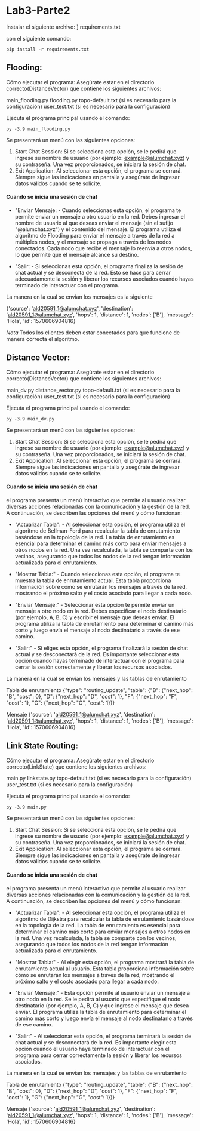 # Lab3-Parte2

Instalar el siguiente archivo: ]
requirements.txt

con el siguiente comando:
```
pip install -r requirements.txt
```
## Flooding:

Cómo ejecutar el programa:
Asegúrate estar en el directorio correcto(DistanceVector) que contiene los siguientes archivos:

main_flooding.py
flooding.py
topo-default.txt (si es necesario para la configuración)
user_test.txt (si es necesario para la configuración)


Ejecuta el programa principal usando el comando:

```
py -3.9 main_flooding.py
```
Se presentará un menú con las siguientes opciones:

1. Start Chat Session: Si se selecciona esta opción, se le pedirá que ingrese su nombre de usuario (por ejemplo: example@alumchat.xyz) y su contraseña. Una vez proporcionados, se iniciará la sesión de chat.
2. Exit Application: Al seleccionar esta opción, el programa se cerrará.
Siempre sigue las indicaciones en pantalla y asegúrate de ingresar datos válidos cuando se te solicite.


#### Cuando se inicia una sesión de chat

* "Enviar Mensaje: -
Cuando seleccionas esta opción, el programa te permite enviar un mensaje a otro usuario en la red. Debes ingresar el nombre de usuario al que deseas enviar el mensaje (sin el sufijo "@alumchat.xyz") y el contenido del mensaje. El programa utiliza el algoritmo de Flooding para enviar el mensaje a través de la red a múltiples nodos, y el mensaje se propaga a través de los nodos conectados. Cada nodo que recibe el mensaje lo reenvía a otros nodos, lo que permite que el mensaje alcance su destino.

* "Salir: -
Si seleccionas esta opción, el programa finaliza la sesión de chat actual y se desconecta de la red. Esto se hace para cerrar adecuadamente la sesión y liberar los recursos asociados cuando hayas terminado de interactuar con el programa.

La manera en la cual se envian los mensajes es la siguiente

{'source': 'ald20591_1@alumchat.xyz', 'destination': 'ald20591_1@alumchat.xyz', 'hops': 1, 'distance': 1, 'nodes': ['B'], 'message': 'Hola', 'id': 1570606904816}

*Nota* Todos los clientes deben estar conectados para que funcione de manera correcta el algoritmo.


## Distance Vector:

Cómo ejecutar el programa:
Asegúrate estar en el directorio correcto(DistanceVector) que contiene los siguientes archivos:

main_dv.py
distance_vector.py
topo-default.txt (si es necesario para la configuración)
user_test.txt (si es necesario para la configuración)


Ejecuta el programa principal usando el comando:

```
py -3.9 main_dv.py
```
Se presentará un menú con las siguientes opciones:

1. Start Chat Session: Si se selecciona esta opción, se le pedirá que ingrese su nombre de usuario (por ejemplo: example@alumchat.xyz) y su contraseña. Una vez proporcionados, se iniciará la sesión de chat.
2. Exit Application: Al seleccionar esta opción, el programa se cerrará.
Siempre sigue las indicaciones en pantalla y asegúrate de ingresar datos válidos cuando se te solicite.


#### Cuando se inicia una sesión de chat

el programa presenta un menú interactivo que permite al usuario realizar diversas acciones relacionadas con la comunicación y la gestión de la red. A continuación, se describen las opciones del menú y cómo funcionan:

* "Actualizar Tabla": -
Al seleccionar esta opción, el programa utiliza el algoritmo de Bellman-Ford para recalcular la tabla de enrutamiento basándose en la topología de la red. La tabla de enrutamiento es esencial para determinar el camino más corto para enviar mensajes a otros nodos en la red. Una vez recalculada, la tabla se comparte con los vecinos, asegurando que todos los nodos de la red tengan información actualizada para el enrutamiento.

* "Mostrar Tabla:" - 
Cuando seleccionas esta opción, el programa te muestra la tabla de enrutamiento actual. Esta tabla proporciona información sobre cómo se enrutarán los mensajes a través de la red, mostrando el próximo salto y el costo asociado para llegar a cada nodo.

* "Enviar Mensaje:" - 
Seleccionar esta opción te permite enviar un mensaje a otro nodo en la red. Debes especificar el nodo destinatario (por ejemplo, A, B, C) y escribir el mensaje que deseas enviar. El programa utiliza la tabla de enrutamiento para determinar el camino más corto y luego envía el mensaje al nodo destinatario a través de ese camino.

* "Salir:" - 
Si eliges esta opción, el programa finalizará la sesión de chat actual y se desconectará de la red. Es importante seleccionar esta opción cuando hayas terminado de interactuar con el programa para cerrar la sesión correctamente y liberar los recursos asociados.

La manera en la cual se envian los mensajes y las tablas de enrutamiento

Tabla de enrutamiento
{"type": "routing_update", "table": {"B": {"next_hop": "B", "cost": 0}, "D": {"next_hop": "D", "cost": 1}, "F": {"next_hop": "F", "cost": 1}, "G": {"next_hop": "G", "cost": 1}}}

Mensaje
{'source': 'ald20591_1@alumchat.xyz', 'destination': 'ald20591_1@alumchat.xyz', 'hops': 1, 'distance': 1, 'nodes': ['B'], 'message': 'Hola', 'id': 1570606904816}

## Link State Routing:

Cómo ejecutar el programa:
Asegúrate estar en el directorio correcto(LinkState) que contiene los siguientes archivos:

main.py
linkstate.py
topo-default.txt (si es necesario para la configuración)
user_test.txt (si es necesario para la configuración)


Ejecuta el programa principal usando el comando:

```
py -3.9 main.py
```
Se presentará un menú con las siguientes opciones:

1. Start Chat Session: Si se selecciona esta opción, se le pedirá que ingrese su nombre de usuario (por ejemplo: example@alumchat.xyz) y su contraseña. Una vez proporcionados, se iniciará la sesión de chat.
2. Exit Application: Al seleccionar esta opción, el programa se cerrará.
Siempre sigue las indicaciones en pantalla y asegúrate de ingresar datos válidos cuando se te solicite.

#### Cuando se inicia una sesión de chat

el programa presenta un menú interactivo que permite al usuario realizar diversas acciones relacionadas con la comunicación y la gestión de la red. A continuación, se describen las opciones del menú y cómo funcionan:

* "Actualizar Tabla": -
Al seleccionar esta opción, el programa utiliza el algoritmo de Dijkstra para recalcular la tabla de enrutamiento basándose en la topología de la red.
La tabla de enrutamiento es esencial para determinar el camino más corto para enviar mensajes a otros nodos en la red.
Una vez recalculada, la tabla se comparte con los vecinos, asegurando que todos los nodos de la red tengan información actualizada para el enrutamiento.

* "Mostrar Tabla:" - 
Al elegir esta opción, el programa mostrará la tabla de enrutamiento actual al usuario.
Esta tabla proporciona información sobre cómo se enrutarán los mensajes a través de la red, mostrando el próximo salto y el costo asociado para llegar a cada nodo.

* "Enviar Mensaje:" - 
Esta opción permite al usuario enviar un mensaje a otro nodo en la red.
Se le pedirá al usuario que especifique el nodo destinatario (por ejemplo, A, B, C) y que ingrese el mensaje que desea enviar.
El programa utiliza la tabla de enrutamiento para determinar el camino más corto y luego envía el mensaje al nodo destinatario a través de ese camino.

* "Salir:" - 
Al seleccionar esta opción, el programa terminará la sesión de chat actual y se desconectará de la red.
Es importante elegir esta opción cuando el usuario haya terminado de interactuar con el programa para cerrar correctamente la sesión y liberar los recursos asociados.

La manera en la cual se envian los mensajes y las tablas de enrutamiento

Tabla de enrutamiento
{"type": "routing_update", "table": {"B": {"next_hop": "B", "cost": 0}, "D": {"next_hop": "D", "cost": 1}, "F": {"next_hop": "F", "cost": 1}, "G": {"next_hop": "G", "cost": 1}}}

Mensaje
{'source': 'ald20591_1@alumchat.xyz', 'destination': 'ald20591_1@alumchat.xyz', 'hops': 1, 'distance': 1, 'nodes': ['B'], 'message': 'Hola', 'id': 1570606904816}
